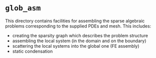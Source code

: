 # `glob_asm`

This directory contains facilities for assembling the sparse algebraic problems corresponding to the supplied PDEs and mesh.
This includes:

- creating the sparsity graph which describes the problem structure
- assembling the local system (in the domain and on the boundary)
- scattering the local systems into the global one (FE assembly)
- static condensation
